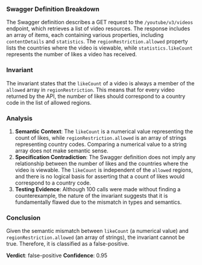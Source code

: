 ### Swagger Definition Breakdown
The Swagger definition describes a GET request to the `/youtube/v3/videos` endpoint, which retrieves a list of video resources. The response includes an array of items, each containing various properties, including `contentDetails` and `statistics`. The `regionRestriction.allowed` property lists the countries where the video is viewable, while `statistics.likeCount` represents the number of likes a video has received.

### Invariant
The invariant states that the `likeCount` of a video is always a member of the `allowed` array in `regionRestriction`. This means that for every video returned by the API, the number of likes should correspond to a country code in the list of allowed regions.

### Analysis
1. **Semantic Context**: The `likeCount` is a numerical value representing the count of likes, while `regionRestriction.allowed` is an array of strings representing country codes. Comparing a numerical value to a string array does not make semantic sense. 
2. **Specification Contradiction**: The Swagger definition does not imply any relationship between the number of likes and the countries where the video is viewable. The `likeCount` is independent of the `allowed` regions, and there is no logical basis for asserting that a count of likes would correspond to a country code.
3. **Testing Evidence**: Although 100 calls were made without finding a counterexample, the nature of the invariant suggests that it is fundamentally flawed due to the mismatch in types and semantics.

### Conclusion
Given the semantic mismatch between `likeCount` (a numerical value) and `regionRestriction.allowed` (an array of strings), the invariant cannot be true. Therefore, it is classified as a false-positive. 

**Verdict**: false-positive
**Confidence**: 0.95
